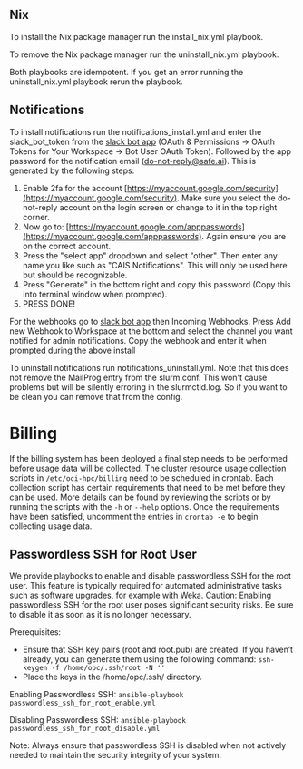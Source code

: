 ## Nix

To install the Nix package manager run the install_nix.yml playbook.

To remove the Nix package manager run the uninstall_nix.yml playbook.

Both playbooks are idempotent. If you get an error running the uninstall_nix.yml playbook rerun the playbook. 

## Notifications
To install notifications run the notifications_install.yml and enter the slack_bot_token from the [slack bot app](https://app.slack.com/app-settings/T04PVJTPVCJ/A05AGQ7HNBX) (OAuth & Permissions -> OAuth Tokens for Your Workspace -> Bot User OAuth Token). Followed by the app password for the notification email (do-not-reply@safe.ai). This is generated by the following steps:
1. Enable 2fa for the account [https://myaccount.google.com/security](https://myaccount.google.com/security). Make sure you select the do-not-reply account on the login screen or change to it in the top right corner.
1. Now go to: [https://myaccount.google.com/apppasswords](https://myaccount.google.com/apppasswords). Again ensure you are on the correct account.
1. Press the "select app" dropdown and select "other". Then enter any name you like such as "CAIS Notifications". This will only be used here but should be recognizable.
1. Press "Generate" in the bottom right and copy this password (Copy this into terminal window when prompted).
1. PRESS DONE!

For the webhooks go to [slack bot app](https://app.slack.com/app-settings/T04PVJTPVCJ/A05AGQ7HNBX) then Incoming Webhooks. Press Add new Webhook to Workspace at the bottom and select the channel you want notified for admin notifications. Copy the webhook and enter it when prompted during the above install

To uninstall notifications run notifications_uninstall.yml. Note that this does not remove the MailProg entry from the slurm.conf. This won't cause problems but will be silently erroring in the slurmctld.log. So if you want to be clean you can remove that from the config.

# Billing

If the billing system has been deployed a final step needs to be performed before usage data will be collected. The cluster resource usage collection scripts in `/etc/oci-hpc/billing` need to be scheduled in crontab. Each collection script has certain requirements that need to be met before they can be used. More details can be found by reviewing the scripts or by running the scripts with the `-h` or `--help` options. Once the requirements have been satisfied, uncomment the entries in `crontab -e` to begin collecting usage data. 

## Passwordless SSH for Root User

We provide playbooks to enable and disable passwordless SSH for the root user. This feature is typically required for automated administrative tasks such as software upgrades, for example with Weka. Caution: Enabling passwordless SSH for the root user poses significant security risks. Be sure to disable it as soon as it is no longer necessary.

Prerequisites:
- Ensure that SSH key pairs (root and root.pub) are created. If you haven’t already, you can generate them using the following command: `ssh-keygen -f /home/opc/.ssh/root -N ''`
- Place the keys in the /home/opc/.ssh/ directory.

Enabling Passwordless SSH: `ansible-playbook passwordless_ssh_for_root_enable.yml`

Disabling Passwordless SSH: `ansible-playbook passwordless_ssh_for_root_disable.yml`

Note: Always ensure that passwordless SSH is disabled when not actively needed to maintain the security integrity of your system.
